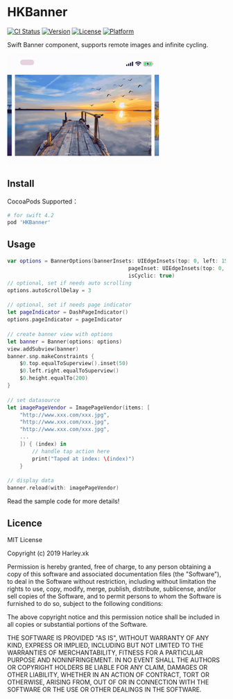# HKBanner

[![CI Status](http://img.shields.io/travis/Harley-xk/HKBanner.svg?style=flat)](https://travis-ci.org/Harley-xk/HKBanner)
[![Version](https://img.shields.io/cocoapods/v/HKBanner.svg?style=flat)](http://cocoapods.org/pods/HKBanner)
[![License](https://img.shields.io/cocoapods/l/HKBanner.svg?style=flat)](http://cocoapods.org/pods/HKBanner)
[![Platform](https://img.shields.io/cocoapods/p/HKBanner.svg?style=flat)](http://cocoapods.org/pods/HKBanner)

Swift Banner component, supports remote images and infinite cycling.

<img src="samples.gif" width="350">

## Install

CocoaPods Supported：

```ruby
# for swift 4.2
pod 'HKBanner'
```

## Usage

```swift
var options = BannerOptions(bannerInsets: UIEdgeInsets(top: 0, left: 15, bottom: 0, right: 15),
                                       pageInset: UIEdgeInsets(top: 0, left: 4, bottom: 0, right: 4),
                                       isCyclic: true)
// optional, set if needs auto scrolling
options.autoScrollDelay = 3

// optional, set if needs page indicator
let pageIndicator = DashPageIndicator()
options.pageIndicator = pageIndicator

// create banner view with options
let banner = Banner(options: options)
view.addSubview(banner)
banner.snp.makeConstraints {
    $0.top.equalToSuperview().inset(50)
    $0.left.right.equalToSuperview()
    $0.height.equalTo(200)
}

// set datasource
let imagePageVendor = ImagePageVendor(items: [
    "http://www.xxx.com/xxx.jpg",
    "http://www.xxx.com/xxx.jpg",
    "http://www.xxx.com/xxx.jpg",
    ...
    ]) { (index) in
        // handle tap action here
        print("Taped at index: \(index)")
    }

// display data
banner.reload(with: imagePageVendor)
```

Read the sample code for more details!

## Licence

MIT License

Copyright (c) 2019 Harley.xk

Permission is hereby granted, free of charge, to any person obtaining a copy
of this software and associated documentation files (the "Software"), to deal
in the Software without restriction, including without limitation the rights
to use, copy, modify, merge, publish, distribute, sublicense, and/or sell
copies of the Software, and to permit persons to whom the Software is
furnished to do so, subject to the following conditions:

The above copyright notice and this permission notice shall be included in all
copies or substantial portions of the Software.

THE SOFTWARE IS PROVIDED "AS IS", WITHOUT WARRANTY OF ANY KIND, EXPRESS OR
IMPLIED, INCLUDING BUT NOT LIMITED TO THE WARRANTIES OF MERCHANTABILITY,
FITNESS FOR A PARTICULAR PURPOSE AND NONINFRINGEMENT. IN NO EVENT SHALL THE
AUTHORS OR COPYRIGHT HOLDERS BE LIABLE FOR ANY CLAIM, DAMAGES OR OTHER
LIABILITY, WHETHER IN AN ACTION OF CONTRACT, TORT OR OTHERWISE, ARISING FROM,
OUT OF OR IN CONNECTION WITH THE SOFTWARE OR THE USE OR OTHER DEALINGS IN THE
SOFTWARE.
